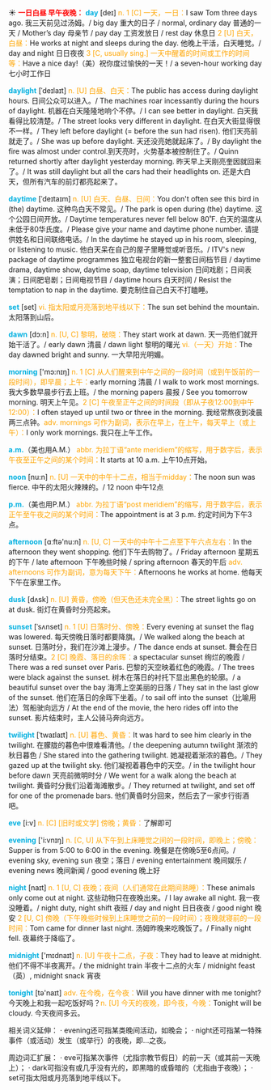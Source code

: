 ☀ <font color="red">**一日白昼 早午夜晚：**</font>
<font color="sky blue">**day**</font> [deɪ] 
<font color="orange">n. 1 [C] 一天，一日：</font>I saw Tom three days ago. 我三天前见过汤姆。/ big day 重大的日子 / normal, ordinary day 普通的一天 / Mother’s day 母亲节 / pay day 工资发放日 / rest day 休息日 <font color="orange">2 [U] 白天，白昼：</font>He works at night and sleeps during the day. 他晚上干活，白天睡觉。/ day and night 日日夜夜 <font color="orange">3 [C, usually sing.] 一天中醒着的时间或工作的时间等：</font>Have a nice day!（美）祝你度过愉快的一天！/ a seven-hour working day 七小时工作日
           
<font color="sky blue">**daylight**</font> [ˈdeɪlaɪt]
<font color="orange">n. [U] 白昼、白天：</font>The public has access during daylight hours. 日间公众可以进入。/ The machines roar incessantly during the hours of daylight. 机器在白天隆隆地响个不停。/ I can see better in daylight. 白天我看得比较清楚。/ The street looks very different in daylight. 在白天大街显得很不一样。/ They left before daylight (= before the sun had risen). 他们天亮前就走了。/ She was up before daylight. 天还没亮她就起床了。/ By daylight the fire was almost under control.到天亮时，火势基本被控制住了。/ Quinn returned shortly after daylight yesterday morning. 昨天早上天刚亮奎因就回来了。/ It was still daylight but all the cars had their headlights on. 还是大白天，但所有汽车的前灯都亮起来了。
           
<font color="sky blue">**daytime**</font> [ˈdeɪtaɪm]
<font color="orange">n. [U] 白天、白昼、日间：</font>You don't often see this bird in (the) daytime. 这种鸟白天不常见。/ The park is open during (the) daytime. 这个公园日间开放。/ Daytime temperatures never fell below 80˚F. 白天的温度从未低于80华氏度。/ Please give your name and daytime phone number. 请提供姓名和日间联络电话。/ In the daytime he stayed up in his room, sleeping, or listening to music. 他白天呆在自己的屋子里睡觉或听音乐。/ ITV's new package of daytime programmes 独立电视台的新一整套日间档节目 / daytime drama, daytime show, daytime soap, daytime television 日间戏剧；日间表演；日间肥皂剧；日间电视节目 / daytime hours 白天时间 / Resist the temptation to nap in the daytime. 要克制住自己白天不打瞌睡。

<font color="sky blue">**set**</font> [set] 
<font color="orange">vi. 指太阳或月亮落到地平线以下：</font>The sun set behind the mountain. 太阳落到山后。

<font color="sky blue">**dawn**</font> [dɔ:n] 
<font color="orange">n. [U, C] 黎明，破晓：</font>They start work at dawn. 天一亮他们就开始干活了。/ early dawn 清晨 / dawn light 黎明的曙光 <font color="orange">vi.（一天）开始：</font>The day dawned bright and sunny. 一大早阳光明媚。

<font color="sky blue">**morning**</font> ['mɔ:nɪŋ] 
<font color="orange">n. 1 [C] 从人们醒来到中午之间的一段时间（或到午饭前的一段时间），即早晨；上午：</font>early morning 清晨 / I walk to work most mornings. 我大多数早晨步行去上班。/ the morning papers 晨报 / See you tomorrow morning. 明天上午见。<font color="orange">2 [C] 午夜至正午之间的时间段（即从子夜12:00到中午12:00）：</font>I often stayed up until two or three in the morning. 我经常熬夜到凌晨两三点钟。<font color="orange">adv. mornings 可作为副词，表示在早上，在上午，每天早上（或上午）：</font>I only work mornings. 我只在上午工作。

<font color="sky blue">**a.m.**</font>（美也用A.M.）
<font color="orange">abbr. 为拉丁语“ante meridiem”的缩写，用于数字后，表示午夜至正午之间的某个时间：</font>It starts at 10 a.m. 上午10点开始。

<font color="sky blue">**noon**</font> [nu:n] 
<font color="orange">n. [U] 一天中的中午十二点，相当于midday：</font>The noon sun was fierce. 中午的太阳火辣辣的。/ 12 noon 中午12点

<font color="sky blue">**p.m.**</font>（美也用P.M.）
<font color="orange">abbr. 为拉丁语“post meridiem”的缩写，用于数字后，表示正午至午夜之间的某个时间：</font>The appointment is at 3 p.m. 约定时间为下午3点。

<font color="sky blue">**afternoon**</font> [ɑːftə'nu:n] 
<font color="orange">n. [U, C] 一天中的中午十二点至下午六点左右：</font>In the afternoon they went shopping. 他们下午去购物了。/ Friday afternoon 星期五的下午 / late afternoon 下午晚些时候 / spring afternoon 春天的午后 <font color="orange">adv. afternoons 可作为副词，意为每天下午：</font>Afternoons he works at home. 他每天下午在家里工作。

<font color="sky blue">**dusk**</font> [dʌsk] 
<font color="orange">n. [U] 黄昏，傍晚（但天色还未完全黑）：</font>The street lights go on at dusk. 街灯在黄昏时分亮起来。
           
<font color="sky blue">**sunset**</font> [ˈsʌnset]
<font color="orange">n. 1 [U] 日落时分、傍晚：</font>Every evening at sunset the flag was lowered. 每天傍晚日落时都要降旗。/ We walked along the beach at sunset. 日落时分，我们在沙滩上漫步。/ The dance ends at sunset. 舞会在日落时分结束。<font color="orange">2 [C] 晚霞、落日的余晖：</font>a spectacular sunset 绚烂的晚霞 / There was a red sunset over Paris. 巴黎的天空映着红色的晚霞。/ The trees were black against the sunset. 树木在落日的衬托下显出黑色的轮廓。/ a beautiful sunset over the bay 海湾上空美丽的日落 / They sat in the last glow of the sunset. 他们在落日的余晖下坐着。/ to sail off into the sunset（比喻用法）驾船驶向远方 / At the end of the movie, the hero rides off into the sunset. 影片结束时，主人公骑马奔向远方。
           
<font color="sky blue">**twilight**</font> [ˈtwaɪlaɪt]
<font color="orange">n. [U] 暮色、黄昏：</font>It was hard to see him clearly in the twilight. 在朦胧的暮色中很难看清他。/ the deepening autumn twilight 渐浓的秋日暮色 / She stared into the gathering twilight. 她凝视着渐浓的暮色。/ They gazed up at the twilight sky. 他们凝视着暮色中的天空。/ in the twilight hour before dawn 天亮前微明时分 / We went for a walk along the beach at twilight. 黄昏时分我们沿着海滩散步。/ They returned at twilight, and set off for one of the promenade bars. 他们黄昏时分回来，然后去了一家步行街酒吧。
           
<font color="sky blue">**eve**</font> [i:v]
<font color="orange">n. [C] [旧时或文学] 傍晚；黄昏：</font>了解即可
 
<font color="sky blue">**evening**</font> ['i:vnɪŋ] 
<font color="orange">n. [C, U] 从下午到上床睡觉之间的一段时间，即晚上；傍晚：</font>Supper is from 5:00 to 6:00 in the evening. 晚餐是在傍晚5至6点间。/ evening sky, evening sun 夜空；落日 / evening entertainment 晚间娱乐 / evening news 晚间新闻 / good evening 晚上好

<font color="sky blue">**night**</font> [naɪt] 
<font color="orange">n. 1 [U, C] 夜晚；夜间（人们通常在此期间熟睡）：</font>These animals only come out at night. 这些动物只在夜晚出来。/ I lay awake all night. 我一夜没睡着。/ night duty, night shift 夜班 / day and night 日日夜夜 / good night 晚安 <font color="orange">2 [U, C] 傍晚（下午晚些时候到上床睡觉之前的一段时间）；夜晚就寝前的一段时间：</font>Tom came for dinner last night. 汤姆昨晚来吃晚饭了。/ Finally night fell. 夜幕终于降临了。

<font color="sky blue">**midnight**</font> ['mɪdnaɪt] 
<font color="orange">n. [U] 午夜十二点，子夜：</font>They had to leave at midnight. 他们不得不半夜离开。/ the midnight train 半夜十二点的火车 / midnight feast（英）, midnight snack 宵夜

<font color="sky blue">**tonight**</font> [tə'naɪt] 
<font color="orange">adv. 在今晚，在今夜：</font>Will you have dinner with me tonight? 今天晚上和我一起吃饭好吗？<font color="orange">n. [U] 今天的夜晚，即今夜，今晚：</font>Tonight will be cloudy. 今天夜间多云。

相关词义延伸：
· evening还可指某类晚间活动，如晚会；
· night还可指某一特殊事件（或活动）发生（或举行）的夜晚，即…之夜。

周边词汇扩展：
· eve可指某次事件（尤指宗教节假日）的前一天（或其前一天晚上）；
· dark可指没有或几乎没有光的，即黑暗的或昏暗的（尤指由于夜晚）；
· set可指太阳或月亮落到地平线以下。

